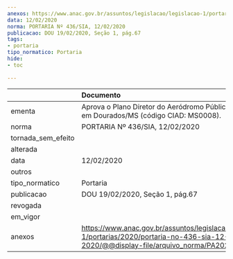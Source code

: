 ```yaml
---
anexos: https://www.anac.gov.br/assuntos/legislacao/legislacao-1/portarias/2020/portaria-no-436-sia-12-02-2020/@@display-file/arquivo_norma/PA2020-0436.pdf
data: 12/02/2020
norma: PORTARIA Nº 436/SIA, 12/02/2020
publicacao: DOU 19/02/2020, Seção 1, pág.67
tags:
- portaria
tipo_normatico: Portaria
hide: 
- toc 
 
---
```


|                    | Documento                                                                                                                                           |
|:-------------------|:----------------------------------------------------------------------------------------------------------------------------------------------------|
| ementa             | Aprova o Plano Diretor do Aeródromo Público Dourados, em Dourados/MS (código CIAD: MS0008).                                                         |
| norma              | PORTARIA Nº 436/SIA, 12/02/2020                                                                                                                     |
| tornada_sem_efeito |                                                                                                                                                     |
| alterada           |                                                                                                                                                     |
| data               | 12/02/2020                                                                                                                                          |
| outros             |                                                                                                                                                     |
| tipo_normatico     | Portaria                                                                                                                                            |
| publicacao         | DOU 19/02/2020, Seção 1, pág.67                                                                                                                     |
| revogada           |                                                                                                                                                     |
| em_vigor           |                                                                                                                                                     |
| anexos             | https://www.anac.gov.br/assuntos/legislacao/legislacao-1/portarias/2020/portaria-no-436-sia-12-02-2020/@@display-file/arquivo_norma/PA2020-0436.pdf |